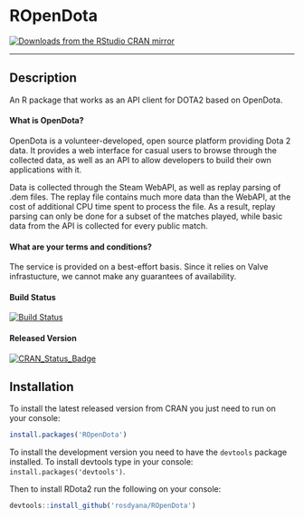 # ROpenDota
[![Downloads from the RStudio CRAN mirror](http://cranlogs.r-pkg.org/badges/ROpenDota)](https://cran.r-project.org/)
***
## Description

An R package that works as an API client for DOTA2 based on OpenDota.

#### What is OpenDota?
OpenDota is a volunteer-developed, open source platform providing Dota 2 data. It provides a web interface for casual users to browse through the collected data, as well as an API to allow developers to build their own applications with it.

Data is collected through the Steam WebAPI, as well as replay parsing of .dem files. The replay file contains much more data than the WebAPI, at the cost of additional CPU time spent to process the file. As a result, replay parsing can only be done for a subset of the matches played, while basic data from the API is collected for every public match.

#### What are your terms and conditions?
The service is provided on a best-effort basis. Since it relies on Valve infrastucture, we cannot make any guarantees of availability.

#### Build Status
[![Build Status](https://travis-ci.org/rosdyana/ROpenDota.svg?branch=master)](https://travis-ci.org/rosdyana/ROpenDota)


#### Released Version
[![CRAN_Status_Badge](http://www.r-pkg.org/badges/version/ROpenDota)](https://cran.r-project.org/package=ROpenDota)


## Installation

To install the latest released version from CRAN you just need to run on your console:

```r
install.packages('ROpenDota')
```

To install the development version you need to have the `devtools` package installed. To install devtools type in your console: `install.packages('devtools')`.

Then to install RDota2 run the following on your console:

```R
devtools::install_github('rosdyana/ROpenDota')
```


